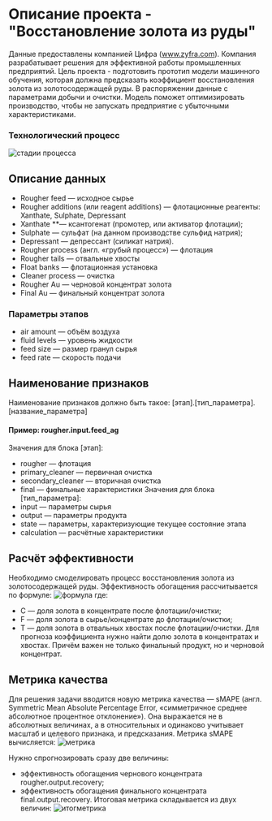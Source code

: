 # Описание проекта - "Восстановление золота из руды"

Данные предоставлены компанией Цифра (www.zyfra.com). Компания разрабатывает решения для эффективной работы промышленных предприятий.
Цель проекта - подготовить прототип модели машинного обучения, которая должна предсказать коэффициент восстановления золота из золотосодержащей руды. В распоряжении данные с параметрами добычи и очистки. Модель поможет оптимизировать производство, чтобы не запускать предприятие с убыточными характеристиками.

### Технологический процесс

![стадии процесса](https://github.com/pgagp/yandex_projects/blob/main/technological%20process.png)

## Описание данных
- Rougher feed — исходное сырье
- Rougher additions (или reagent additions) — флотационные реагенты: Xanthate, Sulphate, Depressant
- Xanthate **— ксантогенат (промотер, или активатор флотации);
- Sulphate — сульфат (на данном производстве сульфид натрия);
- Depressant — депрессант (силикат натрия).
- Rougher process (англ. «грубый процесс») — флотация
- Rougher tails — отвальные хвосты
- Float banks — флотационная установка
- Cleaner process — очистка
- Rougher Au — черновой концентрат золота
- Final Au — финальный концентрат золота

### Параметры этапов
- air amount — объём воздуха
- fluid levels — уровень жидкости
- feed size — размер гранул сырья
- feed rate — скорость подачи


## Наименование признаков
Наименование признаков должно быть такое:
[этап].[тип_параметра].[название_параметра]
#### Пример: rougher.input.feed_ag
Значения для блока [этап]:
- rougher — флотация
- primary_cleaner — первичная очистка
- secondary_cleaner — вторичная очистка
- final — финальные характеристики
Значения для блока [тип_параметра]:
- input — параметры сырья
- output — параметры продукта
- state — параметры, характеризующие текущее состояние этапа
- calculation — расчётные характеристики


## Расчёт эффективности
Необходимо смоделировать процесс восстановления золота из золотосодержащей руды.
Эффективность обогащения рассчитывается по формуле:
![формула](https://github.com/pgagp/yandex_projects/blob/main/recovery.png)
где:
- C — доля золота в концентрате после флотации/очистки;
- F — доля золота в сырье/концентрате до флотации/очистки;
- T — доля золота в отвальных хвостах после флотации/очистки.
Для прогноза коэффициента нужно найти долю золота в концентратах и хвостах. Причём важен не только финальный продукт, но и черновой концентрат.


## Метрика качества
Для решения задачи вводится новую метрика качества — sMAPE (англ. Symmetric Mean Absolute Percentage Error, «симметричное среднее абсолютное процентное отклонение»).
Она выражается не в абсолютных величинах, а в относительных и одинаково учитывает масштаб и целевого признака, и предсказания.
Метрика sMAPE вычисляется:
![метрика](https://github.com/pgagp/yandex_projects/blob/main/smape.png)

Нужно спрогнозировать сразу две величины:
- эффективность обогащения чернового концентрата rougher.output.recovery;
- эффективность обогащения финального концентрата final.output.recovery.
Итоговая метрика складывается из двух величин:
![итогметрика](https://github.com/pgagp/yandex_projects/blob/main/total%20smape.png)
